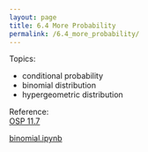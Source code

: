 ```yaml
---
layout: page
title: 6.4 More Probability
permalink: /6.4_more_probability/
---
```


Topics: 
- conditional probability
- binomial distribution
- hypergeometric distribution

Reference:  
[OSP 11.7](https://openstax.org/books/precalculus/pages/11-7-probability)  


[binomial.ipynb](binomial.ipynb)

